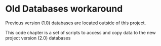 

# Old Databases workaround

Previous version (1.0) databases are located outside of this project.

This code chapter is a set of scripts to access and copy data to the new project version (2.0) databases


